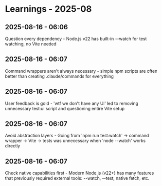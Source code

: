 # Learnings - 2025-08

## 2025-08-16 - 06:06
Question every dependency - Node.js v22 has built-in --watch for test watching, no Vite needed

## 2025-08-16 - 06:07
Command wrappers aren't always necessary - simple npm scripts are often better than creating .claude/commands for everything

## 2025-08-16 - 06:07
User feedback is gold - 'wtf we don't have any UI' led to removing unnecessary test:ui script and questioning entire Vite setup

## 2025-08-16 - 06:07
Avoid abstraction layers - Going from 'npm run test:watch' → command wrapper → Vite → tests was unnecessary when 'node --watch' works directly

## 2025-08-16 - 06:07
Check native capabilities first - Modern Node.js (v22+) has many features that previously required external tools: --watch, --test, native fetch, etc.
